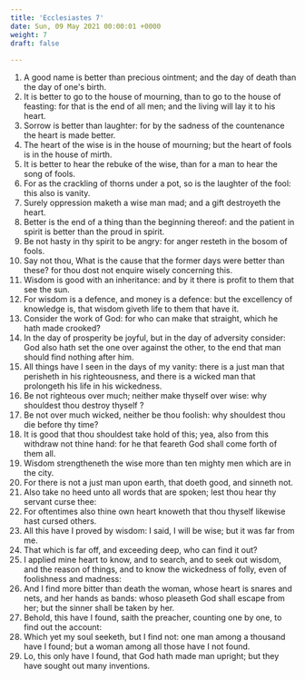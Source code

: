 ```yaml
---
title: 'Ecclesiastes 7'
date: Sun, 09 May 2021 00:00:01 +0000
weight: 7
draft: false
  
---
```


1. A good name is better than precious ointment; and the day of death than the day of one's birth.
2. It is better to go to the house of mourning, than to go to the house of feasting: for that is the end of all men; and the living will lay it to his heart.
3. Sorrow is better than laughter: for by the sadness of the countenance the heart is made better.
4. The heart of the wise is in the house of mourning; but the heart of fools is in the house of mirth.
5. It is better to hear the rebuke of the wise, than for a man to hear the song of fools.
6. For as the crackling of thorns under a pot, so is the laughter of the fool: this also is vanity.
7. Surely oppression maketh a wise man mad; and a gift destroyeth the heart.
8. Better is the end of a thing than the beginning thereof: and the patient in spirit is better than the proud in spirit.
9. Be not hasty in thy spirit to be angry: for anger resteth in the bosom of fools.
10. Say not thou, What is the cause that the former days were better than these? for thou dost not enquire wisely concerning this.
11. Wisdom is good with an inheritance: and by it there is profit to them that see the sun.
12. For wisdom is a defence, and money is a defence: but the excellency of knowledge is, that wisdom giveth life to them that have it.
13. Consider the work of God: for who can make that straight, which he hath made crooked?
14. In the day of prosperity be joyful, but in the day of adversity consider: God also hath set the one over against the other, to the end that man should find nothing after him.
15. All things have I seen in the days of my vanity: there is a just man that perisheth in his righteousness, and there is a wicked man that prolongeth his life in his wickedness.
16. Be not righteous over much; neither make thyself over wise: why shouldest thou destroy thyself ?
17. Be not over much wicked, neither be thou foolish: why shouldest thou die before thy time?
18. It is good that thou shouldest take hold of this; yea, also from this withdraw not thine hand: for he that feareth God shall come forth of them all.
19. Wisdom strengtheneth the wise more than ten mighty men which are in the city.
20. For there is not a just man upon earth, that doeth good, and sinneth not.
21. Also take no heed unto all words that are spoken; lest thou hear thy servant curse thee:
22. For oftentimes also thine own heart knoweth that thou thyself likewise hast cursed others.
23. All this have I proved by wisdom: I said, I will be wise; but it was far from me.
24. That which is far off, and exceeding deep, who can find it out?
25. I applied mine heart to know, and to search, and to seek out wisdom, and the reason of things, and to know the wickedness of folly, even of foolishness and madness:
26. And I find more bitter than death the woman, whose heart is snares and nets, and her hands as bands: whoso pleaseth God shall escape from her; but the sinner shall be taken by her.
27. Behold, this have I found, saith the preacher, counting one by one, to find out the account:
28. Which yet my soul seeketh, but I find not: one man among a thousand have I found; but a woman among all those have I not found.
29. Lo, this only have I found, that God hath made man upright; but they have sought out many inventions.

